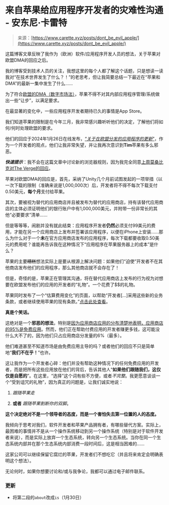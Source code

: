 <!--yml

类别：未分类

日期：2024-05-27 15:20:46

-->

# 来自苹果给应用程序开发者的灾难性沟通 - 安东尼·卡雷特

> 来源：[https://www.carette.xyz/posts/dont_be_evil_apple/](https://www.carette.xyz/posts/dont_be_evil_apple/)

这篇博客文章反映了我作为（欧洲）软件/应用程序开发人员的想法，关于苹果对欧盟DMA的回应之后。

我的博客受到技术人员的关注，我想这里的每个人都了解这个话题，只是想读一读我对“在技术世界发生了什么？！”的老思考，但让我简要总结一下最近在“苹果和DMA”的最新一集中发生了什么……

为了符合[欧盟的DMA（数字市场法）](https://commission.europa.eu/strategy-and-policy/priorities-2019-2024/europe-fit-digital-age/digital-markets-act-ensuring-fair-and-open-digital-markets_en)，苹果不得不对其内部应用程序管理/系统做出一些“让步”，以满足要求。

在最显著的变化中，一些应用程序开发者期待已久的事情是App Store。

我们知道苹果的限制是在今年三月，我非常感兴趣听听他们的决定，了解他们将如何/何时处理欧盟的要求。

他们的回应于2024年1月26日在线发布，[“*关于在欧盟分发的应用程序的更新*”](https://developer.apple.com/fr/support/dma-and-apps-in-the-eu/)，作为一个开发者的观点，他们让我非常失望，并让我再次意识到**Tim**苹果有多么邪恶。

***快速提示***：我不会在这篇文章中讨论新的浏览器规则，因为我完全同意[上周莫桑比克对The Verge的回应](https://www.theverge.com/2024/1/26/24052067/mozilla-apple-ios-browser-rules-firefox)。

苹果对欧盟DMA的回应是，首先，采纳了Unity几个月前试图发起的一项举措（以一次下载的限制（准确来说是1,000,000次）后，开发者将不得不每次下载支付0.50美元，**每个月**支付给苹果。

其次，要被视为替代的应用商店并且被发布为替代的应用商店，持有该替代应用商店的主体必须证明他们的银行账户中有1,000,000美元，并附带一份非常长的其他“必要要求”清单……

但是等等等，闹剧并没有就此结束：应用程序开发者**仍然**必须支付99美元的费用，才能在另一个应用商店上发布并签署该应用程序，以便在iPhone上安装……那么为什么对于一个**未**在官方应用商店发布的应用程序，每次下载都要收取0.50美元的费用呢？谁能再告诉我在这种情况下“应用程序在苹果服务器上的成本”是什么？

苹果的主要~~糟糕~~想法实际上是要从根源上解决问题：如果他们“迫使”开发者不在其他商店发布他们的应用程序，那么其他商店就不会存在了！

但是，奇怪的是，苹果正在管理其沟通，将在替代应用商店上发布的行为视为对想要在欧盟发布他们的应用的开发者的“礼物”。一个花费了$$的礼物。

苹果同时发布了一个“估算费用变化”的页面，以帮助“开发者[...]采用这些新的业务条款，或者继续使用苹果的现有条款。”[点击此处查看](https://developer.apple.com/support/fee-calculator-for-apps-in-the-eu/)。

**真是个笑话。**

这绝对是一个**邪恶的想法**，特别是[因为应用商店应用的分布清楚地表明，应用商店的95%是免费应用](https://www.statista.com/statistics/1020996/distribution-of-free-and-paid-ios-apps/)。然而，他们正在帮助付费应用的开发者赚更多钱，这可能没什么大不了的，因为他们只占应用商店分发量的6%（最多）。

他们难道甚至不知道市场是由免费应用主导的吗？或者他们的回应不只是简单地“**我们不在乎！**”也许。

这让我作为一个开发者心碎：他们并没有帮助这种情况下的任何免费应用的开发者，而是把所有这些应用放在他们的背后，告诉其他人“**如果他们跟随我们，这仅仅是自愿的**”。在这里，“选择”这个词有些不方便，或者*不完整*。我更愿意谈谈一个“受到诅咒的礼物”，因为真正的问题是，让我们诚实地说：

1.  *跟随苹果走*

1.  **或者** *跟随苹果割断你的双脚*。

**这个决定绝对不是一个领导者的态度，而是一个害怕失去第一位置的人的态度。**

我倾向于思考对我们，软件开发者和苹果产品拥有者，有哪些替代方案。实际上，最困难的事情并不是从一个操作系统移动到另一个操作系统（特别是对于软件开发者来说），而是实际上放弃一个生态系统，转向另一个生态系统。当你在同一个生态系统内部并在那个生态系统内部消费一段时间后，这是相当困难的……

这家公司可以继续保留它腐烂的苹果，开发者们不想吃它（并且将来肯定会明确表明这个想法）。

无论何时，如果你想要讨论和/或与我争论，我都可以通过电子邮件联系。

### 更新

+   将第二段的`about`改成`is`（1月30日）
